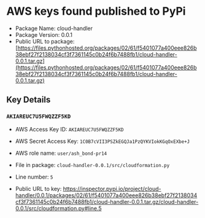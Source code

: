 # AWS keys found published to PyPi

* Package Name: cloud-handler
* Package Version: 0.0.1
* Public URL to package: [https://files.pythonhosted.org/packages/02/61/f5401077a400eee826b38ebf27f2138034cf3f7361145c0b24f6b7488fb1/cloud-handler-0.0.1.tar.gz](https://files.pythonhosted.org/packages/02/61/f5401077a400eee826b38ebf27f2138034cf3f7361145c0b24f6b7488fb1/cloud-handler-0.0.1.tar.gz)

## Key Details

### `AKIAREUC7U5FWQZZF5KD`

* AWS Access Key ID: `AKIAREUC7U5FWQZZF5KD`
* AWS Secret Access Key: `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` 
* AWS role name: `user/ash_bond-pr14`
* File in package: `cloud-handler-0.0.1/src/cloudformation.py`
* Line number: `5`

* Public URL to key: https://inspector.pypi.io/project/cloud-handler/0.0.1/packages/02/61/f5401077a400eee826b38ebf27f2138034cf3f7361145c0b24f6b7488fb1/cloud-handler-0.0.1.tar.gz/cloud-handler-0.0.1/src/cloudformation.py#line.5


